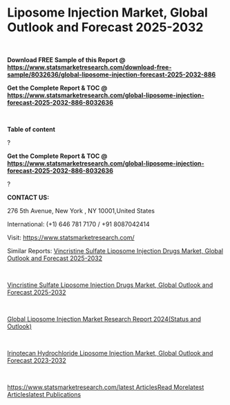 <h1>Liposome Injection Market, Global Outlook and Forecast 2025-2032</h1><br/><p><strong>Download FREE Sample of this Report @ <a href="https://www.statsmarketresearch.com/download-free-sample/8032636/global-liposome-injection-forecast-2025-2032-886">https://www.statsmarketresearch.com/download-free-sample/8032636/global-liposome-injection-forecast-2025-2032-886</a></strong></p>
 
 
 
 <div><b>Get the Complete Report & TOC @ <a href="https://www.statsmarketresearch.com/global-liposome-injection-forecast-2025-2032-886-8032636">https://www.statsmarketresearch.com/global-liposome-injection-forecast-2025-2032-886-8032636</a></b></div>
 
 
 
 <p><br />
 
 <b>Table of content</b></p>
 
 
 
 <p>? </p>
 
 
 
 <div><b>Get the Complete Report & TOC @ <a href="https://www.statsmarketresearch.com/global-liposome-injection-forecast-2025-2032-886-8032636">https://www.statsmarketresearch.com/global-liposome-injection-forecast-2025-2032-886-8032636</a></b></div>
 
 
 
 <p>? </p>
 
 
 
 <p><b>CONTACT US:</b><br />
 
 276 5th Avenue, New York , NY 10001,United States<br />
 
 International: (+1) 646 781 7170 / +91 8087042414<br />
 
 Visit: <a href="https://www.statsmarketresearch.com/">https://www.statsmarketresearch.com/</a><br />
 
 Similar Reports: <a href="https://www.statsmarketresearch.com/global-liposome-injection-forecast-2025-2032-886-8032636">Vincristine Sulfate Liposome Injection Drugs Market, Global Outlook and Forecast 2025-2032</a><br />
 
 <br />
 
 <a href="https://www.statsmarketresearch.com/global-liposome-injection-forecast-2025-2032-886-8032636">Vincristine Sulfate Liposome Injection Drugs Market, Global Outlook and Forecast 2025-2032</a><br />
 
 <br />
 
 <a href="https://www.statsmarketresearch.com/global-liposome-injection-forecast-2025-2032-886-8032636">Global Liposome Injection Market Research Report 2024(Status and Outlook)</a><br />
 
 <br />
 
 <a href="https://www.statsmarketresearch.com/global-liposome-injection-forecast-2025-2032-886-8032636">Irinotecan Hydrochloride Liposome Injection Market, Global Outlook and Forecast 2023-2032</a><br />
 
 <br />
 
 <a href="https://gyeongbokgung.com">https://www.statsmarketresearch.com/</a><a href="https://hallyeomaritime.com">latest Articles</a><a href="https://jingwansa.com">Read More</a><a href="https://nguoiviet.jp/">latest Articles</a><a href="https://www.intelmarketresearch.com/">latest Publications</a></p>
